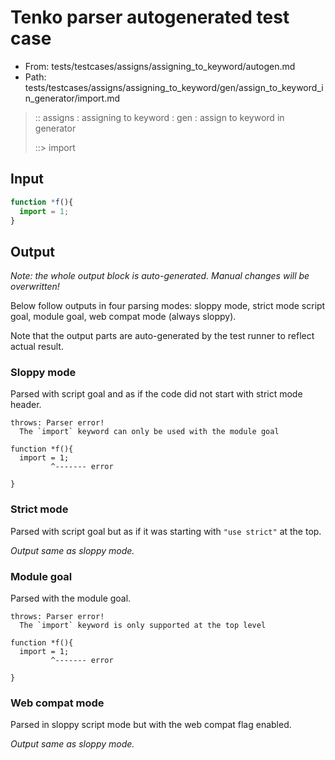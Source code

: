 # Tenko parser autogenerated test case

- From: tests/testcases/assigns/assigning_to_keyword/autogen.md
- Path: tests/testcases/assigns/assigning_to_keyword/gen/assign_to_keyword_in_generator/import.md

> :: assigns : assigning to keyword : gen : assign to keyword in generator
>
> ::> import

## Input


`````js
function *f(){
  import = 1;
}
`````

## Output

_Note: the whole output block is auto-generated. Manual changes will be overwritten!_

Below follow outputs in four parsing modes: sloppy mode, strict mode script goal, module goal, web compat mode (always sloppy).

Note that the output parts are auto-generated by the test runner to reflect actual result.

### Sloppy mode

Parsed with script goal and as if the code did not start with strict mode header.

`````
throws: Parser error!
  The `import` keyword can only be used with the module goal

function *f(){
  import = 1;
         ^------- error

}
`````

### Strict mode

Parsed with script goal but as if it was starting with `"use strict"` at the top.

_Output same as sloppy mode._

### Module goal

Parsed with the module goal.

`````
throws: Parser error!
  The `import` keyword is only supported at the top level

function *f(){
  import = 1;
         ^------- error

}
`````


### Web compat mode

Parsed in sloppy script mode but with the web compat flag enabled.

_Output same as sloppy mode._
